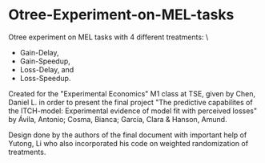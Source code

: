# Otree-Experiment-on-MEL-tasks
Otree experiment on MEL tasks with 4 different treatments: \
*  Gain-Delay, 
*  Gain-Speedup, 
*  Loss-Delay, and 
*  Loss-Speedup. 
 
 
Created for the "Experimental Economics" M1 class at TSE, given by Chen, Daniel L. in order 
to present the final project "The predictive capabilites of the ITCH-model:  Experimental evidence of model fit with perceived losses"
by Ávila, Antonio; Cosma, Bianca; García, Clara & Hanson, Amund. 

Design done by the authors of the final document with important help of Yutong, Li who also
incorporated his code on weighted randomization of treatments.
